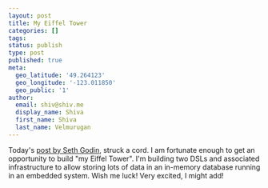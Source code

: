 ```yaml
---
layout: post
title: My Eiffel Tower
categories: []
tags:
status: publish
type: post
published: true
meta:
  geo_latitude: '49.264123'
  geo_longitude: '-123.011850'
  geo_public: '1'
author:
  email: shiv@shiv.me
  display_name: Shiva
  first_name: Shiva
  last_name: Velmurugan
---
```

Today's [post by Seth Godin][1], struck a cord. I am fortunate enough to get an opportunity to build "my Eiffel Tower". I'm building two DSLs and associated infrastructure to allow storing lots of data in an in-memory database running in an embedded system. Wish me luck! Very excited, I might add!

[1]: http://sethgodin.typepad.com/seths_blog/2014/07/lessons-from-the-eiffel-tower.html?utm_source=feedburner&utm_medium=feed&utm_campaign=Feed%3A+typepad%2Fsethsmainblog+%28Seth%27s+Blog%29

